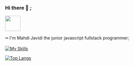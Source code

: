 ### Hi there 👋 ;

<img width="50px" height="50px" src="https://simpleicons.org/icons/darkreader.svg">

➖ I'm Mahdi Javidi the junior javascript fullstack programmer;
<br/>
<br/>
[![My Skills](https://skillicons.dev/icons?i=bootstrap,html,css,js,ts,express,nodejs,react,nextjs,materialui,js,mongodb)](https://skillicons.dev)

[![Top Langs](https://github-readme-stats.vercel.app/api/top-langs/?username=mahdijz5&theme=transparent)](https://github.com/anuraghazra/github-readme-stats)

